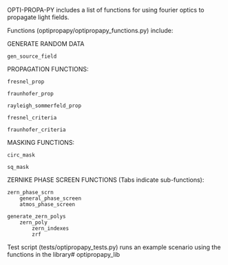 OPTI-PROPA-PY includes a list of functions for using fourier optics to propagate light fields.

Functions (optipropapy/optipropapy_functions.py) include:

GENERATE RANDOM DATA

    gen_source_field

PROPAGATION FUNCTIONS:
    
    fresnel_prop

    fraunhofer_prop

    rayleigh_sommerfeld_prop

    fresnel_criteria

    fraunhofer_criteria

MASKING FUNCTIONS:

    circ_mask

    sq_mask

ZERNIKE PHASE SCREEN FUNCTIONS (Tabs indicate sub-functions):

    zern_phase_scrn
        general_phase_screen
        atmos_phase_screen

    generate_zern_polys
        zern_poly
            zern_indexes
            zrf

Test script (tests/optipropapy_tests.py) runs an example scenario using the functions in the library# optipropapy_lib
